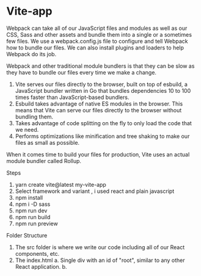 # Vite-app


Webpack can take all of our JavaScript files and modules as well as our CSS, Sass and other assets and bundle them into a single or a sometimes few files.
We use a webpack.config.js file to configure and tell Webpack how to bundle our files. We can also install plugins and loaders to help Webpack do its job.

Webpack and other traditional module bundlers is that they can be slow as they have to bundle our files every time we make a change.

1. Vite serves our files directly to the browser, built on top of esbuild, a JavaScript bundler written in Go that bundles dependencies 10 to 100 times faster than JavaScript-based bundlers.
2. Esbuild takes advantage of native ES modules in the browser. This means that Vite can serve our files directly to the browser without bundling them.
3. Takes advantage of code splitting on the fly to only load the code that we need.
4. Performs optimizations like minification and tree shaking to make our files as small as possible.

When it comes time to build your files for production, Vite uses an actual module bundler called Rollup.

Steps
1. yarn create vite@latest my-vite-app
2. Select framework and variant , i used react and plain javascript
3. npm install
4. npm i -D sass
5. npm run dev
6. npm run build
7. npm run preview

Folder Structure

1. The src folder is where we write our code including all of our React components, etc.
2. The index.html
  a. Single div with an id of "root", similar to any other React application.
  b. <script> tag using the type="module" attribute. This tells the browser that we are using ES modules
  c. src attribute to point to the main.jsx file.
3. The vite.config.js
  a. Add plugins, configure the development server
  b. Change some settings, including the port that the development server runs on.
  
Create React Component
 A new folder called components and then create a new file called Header.jsx. I'll just create a simple component that renders a div with some text.
     const Header = () => {
      return <div>Hello World</div>;
    };

    export default Header;

Environment Variables
 Create a .env file, must begin with VITE_
  a. VITE_API_KEY=123456789
  b. Use return <div>{import.meta.env.VITE_API_KEY}</div>; to access
  
    
Using SASS
Sass support is built into Vite. We can use it by installing the sass package. Created scss folder and scss file
